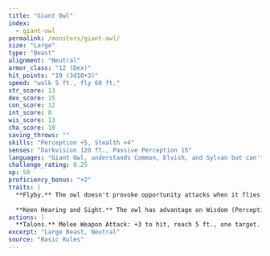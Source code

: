 ```yaml
---
title: "Giant Owl"
index:
  - giant-owl
permalink: /monsters/giant-owl/
size: "Large"
type: "Beast"
alignment: "Neutral"
armor_class: "12 (Dex)"
hit_points: "19 (3d10+3)"
speed: "walk 5 ft., fly 60 ft."
str_score: 13
dex_score: 15
con_score: 12
int_score: 8
wis_score: 13
cha_score: 10
saving_throws: ""
skills: "Perception +5, Stealth +4"
senses: "Darkvision 120 ft., Passive Perception 15"
languages: "Giant Owl, understands Common, Elvish, and Sylvan but can't speak"
challenge_rating: 0.25
xp: 50
proficiency_bonus: "+2"
traits: |
  **Flyby.** The owl doesn't provoke opportunity attacks when it flies out of an enemy's reach.
  
  **Keen Hearing and Sight.** The owl has advantage on Wisdom (Perception) checks that rely on hearing or sight.
actions: |
  **Talons.** Melee Weapon Attack: +3 to hit, reach 5 ft., one target. Hit: 8 (2d6 + 1) slashing damage.
excerpt: "Large Beast, Neutral"
source: "Basic Rules"
---
```

